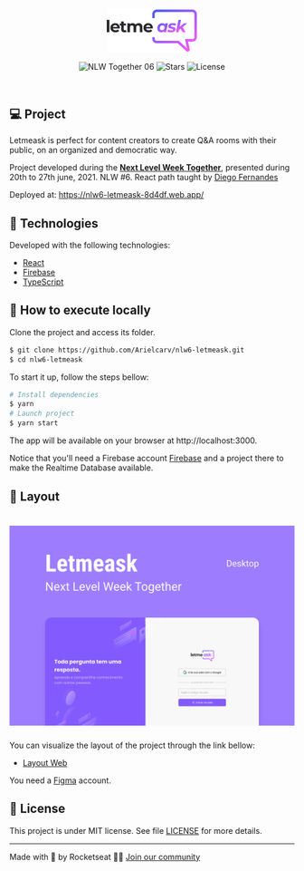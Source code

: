 <p align="center">
  <img alt="Letmeask" src="src/assets/images/logo.svg" width="160px">
</p>

<p align="center">
  <img src="https://img.shields.io/static/v1?label=NLW&message=06&color=8257E5&labelColor=000000" alt="NLW Together 06" />
  
  <img src="https://img.shields.io/github/stars/rocketseat-education/nlw-06-reactjs?label=stars&message=MIT&color=8257E5&labelColor=000000" alt="Stars">

  <img  src="https://img.shields.io/static/v1?label=license&message=MIT&color=8257E5&labelColor=000000" alt="License">   
</p>

<br>

## 💻 Project

Letmeask is perfect for content creators to create Q&A rooms with their public, on an organized and democratic way. 

Project developed during the  **[Next Level Week Together](https://nextlevelweek.com/)**, presented during 20th to 27th june, 2021.
NLW #6.
React path taught by [Diego Fernandes](https://github.com/diego3g)

Deployed at: https://nlw6-letmeask-8d4df.web.app/

## 🧪 Technologies

Developed with the following technologies:

- [React](https://reactjs.org)
- [Firebase](https://firebase.google.com/)
- [TypeScript](https://www.typescriptlang.org/)

## 🚀 How to execute locally

Clone the project and access its folder.

```bash
$ git clone https://github.com/Arielcarv/nlw6-letmeask.git
$ cd nlw6-letmeask
```
To start it up, follow the steps bellow:
```bash
# Install dependencies
$ yarn
# Launch project
$ yarn start
```
The app will be available on your browser at http://localhost:3000.

Notice that you'll need a Firebase account [Firebase](https://firebase.google.com/) and a project there to make the Realtime Database available.


## 🔖 Layout

<h1 align="center">
    <img alt="Letmeask" src="src/assets/images/cover.svg" />
</h1>

You can visualize the layout of the project through the link bellow:

- [Layout Web](https://www.figma.com/file/u0BQK8rCf2KgzcukdRRCWh/Letmeask/duplicate) 

You need a [Figma](http://figma.com/) account.


## 📝 License

This project is under MIT license. See file [LICENSE](LICENSE.md) for more details.

---

Made with 💜 by Rocketseat 👋🏻 [Join our community](https://discord.gg/gKUVrzrPrU)